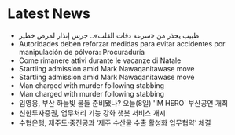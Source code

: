 # Latest News
-  طبيب يحذر من «سرعة دقات القلب».. جرس إنذار لمرض خطير
-  Autoridades deben reforzar medidas para evitar accidentes por manipulación de pólvora: Procuraduría
-  Come rimanere attivi durante le vacanze di Natale
-  Startling admission amid Mark Nawaqanitawase move
-  Startling admission amid Mark Nawaqanitawase move
-  Man charged with murder following stabbing
-  Man charged with murder following stabbing
-  임영웅, 부산 하늘빛 물들 준비됐나? 오늘(8일) 'IM HERO' 부산공연 개최
-  신한투자증권, 업무처리 기능 강화 챗봇 서비스 개시
-  수협은행, 제주도·중진공과 ‘제주 수산물 수출 활성화 업무협약’ 체결

